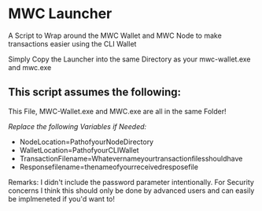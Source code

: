 # MWC Launcher
 A Script to Wrap around the MWC Wallet and MWC Node to make transactions easier using the CLI Wallet
 
 Simply Copy the Launcher into the same Directory as your mwc-wallet.exe and mwc.exe
 
## This script assumes the following:
 This File, MWC-Wallet.exe and MWC.exe are all in the same Folder!
 
 *Replace the following Variables if Needed:*
 - NodeLocation=PathofyourNodeDirectory
 - WalletLocation=PathofyourCLIWallet
 - TransactionFilename=Whatevernameyourtransactionfilesshouldhave
 - Responsefilename=thenameofyourreceivedresposefile

	
Remarks: 
I didn't include the password parameter intentionally. 
For Security concerns I think this should only be done by advanced users and can easily be implmeneted if you'd want to!
